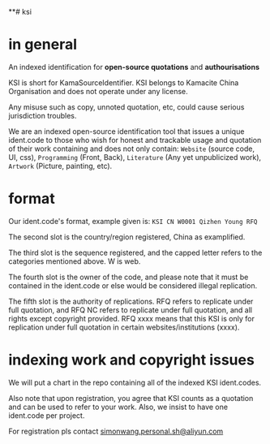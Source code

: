 **# ksi 

# in general

An indexed identification for **open-source quotations** and **authourisations**

KSI is short for KamaSourceIdentifier. KSI belongs to Kamacite China Organisation and does not operate under any license.

Any misuse such as copy, unnoted quotation, etc, could cause serious jurisdiction troubles.

We are an indexed open-source identification tool that issues a unique ident.code to those who wish for honest and trackable usage and quotation of their work containing and does not only contain: `Website` (source code, UI, css), `Programming` (Front, Back), `Literature` (Any yet unpublicized work), `Artwork` (Picture, painting, etc).

# format

Our ident.code's format, example given is: `KSI CN W0001 Qizhen Young RFQ`

The second slot is the country/region registered, China as examplified.

The third slot is the sequence registered, and the capped letter refers to the categories mentioned above. W is web.

The fourth slot is the owner of the code, and please note that it must be contained in the ident.code or else would be considered illegal replication.

The fifth slot is the authority of replications. RFQ refers to replicate under full quotation, and RFQ NC refers to replicate under full quotation, and all rights except copyright provided. RFQ xxxx means that this KSI is only for replication under full quotation in certain websites/institutions (xxxx).

# indexing work and copyright issues

We will put a chart in the repo containing all of the indexed KSI ident.codes. 

Also note that upon registration, you agree that KSI counts as a quotation and can be used to refer to your work. Also, we insist to have one ident.code per project.

For registration pls contact [simonwang.personal.sh@aliyun.com](mailto:simmonswang.personal.sh@aliyun.com)
